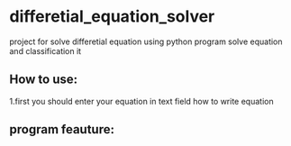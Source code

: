 # differetial_equation_solver
project for solve differetial equation using python
program solve equation and classification it

## How to use:
  1.first you should enter your equation in text field <a>how to write equation</a> 
## program feauture: 
